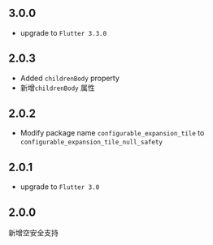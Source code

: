## 3.0.0

* upgrade to `Flutter 3.3.0`

## 2.0.3

* Added `childrenBody` property
* 新增`childrenBody` 属性

## 2.0.2

* Modify package name `configurable_expansion_tile` to `configurable_expansion_tile_null_safety`

## 2.0.1

* upgrade to `Flutter 3.0`

## 2.0.0

新增空安全支持


